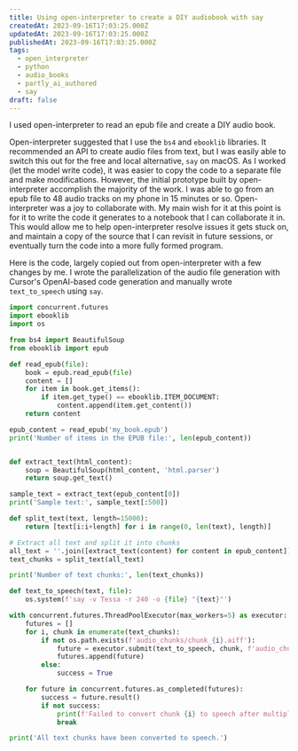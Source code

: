 ```yaml
---
title: Using open-interpreter to create a DIY audiobook with say
createdAt: 2023-09-16T17:03:25.000Z
updatedAt: 2023-09-16T17:03:25.000Z
publishedAt: 2023-09-16T17:03:25.000Z
tags:
  - open_interpreter
  - python
  - audio_books
  - partly_ai_authored
  - say
draft: false
---
```


I used open-interpreter to read an epub file and create a DIY audio book.

Open-interpreter suggested that I use the `bs4` and `ebooklib` libraries.
It recommended an API to create audio files from text, but I was easily able to switch this out for the free and local alternative, `say` on macOS.
As I worked (let the model write code), it was easier to copy the code to a separate file and make modifications.
However, the initial prototype built by open-interpreter accomplish the majority of the work.
I was able to go from an epub file to 48 audio tracks on my phone in 15 minutes or so.
Open-interpreter was a joy to collaborate with.
My main wish for it at this point is for it to write the code it generates to a notebook that I can collaborate it in.
This would allow me to help open-interpreter resolve issues it gets stuck on, and maintain a copy of the source that I can revisit in future sessions, or eventually turn the code into a more fully formed program.

Here is the code, largely copied out from open-interpreter with a few changes by me.
I wrote the parallelization of the audio file generation with Cursor's OpenAI-based code generation and manually wrote `text_to_speech` using `say`.

```python
import concurrent.futures
import ebooklib
import os

from bs4 import BeautifulSoup
from ebooklib import epub

def read_epub(file):
    book = epub.read_epub(file)
    content = []
    for item in book.get_items():
        if item.get_type() == ebooklib.ITEM_DOCUMENT:
            content.append(item.get_content())
    return content

epub_content = read_epub('my_book.epub')
print('Number of items in the EPUB file:', len(epub_content))


def extract_text(html_content):
    soup = BeautifulSoup(html_content, 'html.parser')
    return soup.get_text()

sample_text = extract_text(epub_content[0])
print('Sample text:', sample_text[:500])

def split_text(text, length=15000):
    return [text[i:i+length] for i in range(0, len(text), length)]

# Extract all text and split it into chunks
all_text = ''.join([extract_text(content) for content in epub_content])
text_chunks = split_text(all_text)

print('Number of text chunks:', len(text_chunks))

def text_to_speech(text, file):
    os.system(f'say -v Tessa -r 240 -o {file} "{text}"')

with concurrent.futures.ThreadPoolExecutor(max_workers=5) as executor:
    futures = []
    for i, chunk in enumerate(text_chunks):
        if not os.path.exists(f'audio_chunks/chunk_{i}.aiff'):
            future = executor.submit(text_to_speech, chunk, f'audio_chunks/chunk_{i}.aiff')
            futures.append(future)
        else:
            success = True

    for future in concurrent.futures.as_completed(futures):
        success = future.result()
        if not success:
            print(f'Failed to convert chunk {i} to speech after multiple retries.')
            break

print('All text chunks have been converted to speech.')
```
